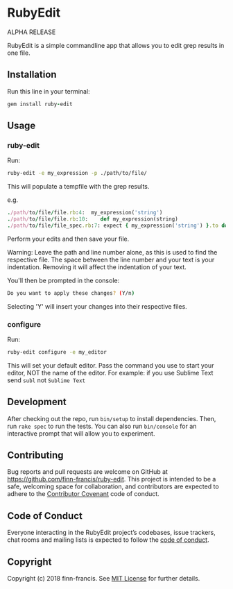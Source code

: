 # RubyEdit

ALPHA RELEASE

RubyEdit is a simple commandline app that allows you to edit grep results in one file.

## Installation

Run this line in your terminal:

```ruby
gem install ruby-edit
```

## Usage

### ruby-edit

Run:
```bash
ruby-edit -e my_expression -p ./path/to/file/
```

This will populate a tempfile with the grep results.

e.g.
```ruby
./path/to/file/file.rb:4:  my_expression('string')
./path/to/file/file.rb:10:    def my_expression(string)
./path/to/file/file_spec.rb:7: expect { my_expression('string') }.to do
```

Perform your edits and then save your file.

Warning:
Leave the path and line number alone, as this is used to find the respective file.
The space between the line number and your text is your indentation. Removing it will affect the indentation of your text.

You'll then be prompted in the console:

```bash
Do you want to apply these changes? (Y/n)
```

Selecting 'Y' will insert your changes into their respective files.

### configure

Run:
```bash
ruby-edit configure -e my_editor
```

This will set your default editor.
Pass the command you use to start your editor, NOT the name of the editor.
For example: if you use Sublime Text send `subl` not `Sublime Text`

## Development

After checking out the repo, run `bin/setup` to install dependencies. Then, run `rake spec` to run the tests. You can also run `bin/console` for an interactive prompt that will allow you to experiment.

## Contributing

Bug reports and pull requests are welcome on GitHub at https://github.com/finn-francis/ruby-edit. This project is intended to be a safe, welcoming space for collaboration, and contributors are expected to adhere to the [Contributor Covenant](http://contributor-covenant.org) code of conduct.

## Code of Conduct

Everyone interacting in the RubyEdit project’s codebases, issue trackers, chat rooms and mailing lists is expected to follow the [code of conduct](https://github.com/[USERNAME]/ruby-edit/blob/master/CODE_OF_CONDUCT.md).

## Copyright

Copyright (c) 2018 finn-francis. See [MIT License](LICENSE.txt) for further details.
